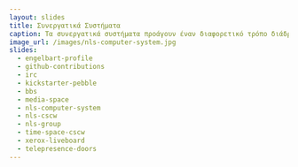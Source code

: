 ```yaml
---
layout: slides
title: Συνεργατικά Συστήματα
caption: Τα συνεργατικά συστήματα προάγουν έναν διαφορετικό τρόπο διάδρασης με τους υπολογιστές. Πρέσβης της ιδέας της συνεργατικότιτας στους υπολογιστές με σκοπό την επαύξηση της ανρθώπινης νοημοσύνης μέσω της διάδρασης είναι ο Doug Engelbart. 
image_url: /images/nls-computer-system.jpg
slides:
  - engelbart-profile
  - github-contributions
  - irc
  - kickstarter-pebble
  - bbs
  - media-space
  - nls-computer-system
  - nls-cscw
  - nls-group
  - time-space-cscw
  - xerox-liveboard
  - telepresence-doors
---
```

